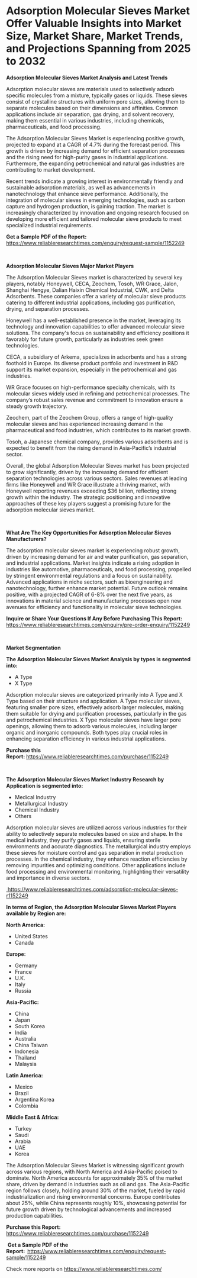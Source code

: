 <p><h1>Adsorption Molecular Sieves Market Offer Valuable Insights into Market Size, Market Share, Market Trends, and Projections Spanning from 2025 to 2032</h1></p><p><strong>Adsorption Molecular Sieves Market Analysis and Latest Trends</strong></p>
<p><p>Adsorption molecular sieves are materials used to selectively adsorb specific molecules from a mixture, typically gases or liquids. These sieves consist of crystalline structures with uniform pore sizes, allowing them to separate molecules based on their dimensions and affinities. Common applications include air separation, gas drying, and solvent recovery, making them essential in various industries, including chemicals, pharmaceuticals, and food processing.</p><p>The Adsorption Molecular Sieves Market is experiencing positive growth, projected to expand at a CAGR of 4.7% during the forecast period. This growth is driven by increasing demand for efficient separation processes and the rising need for high-purity gases in industrial applications. Furthermore, the expanding petrochemical and natural gas industries are contributing to market development.</p><p>Recent trends indicate a growing interest in environmentally friendly and sustainable adsorption materials, as well as advancements in nanotechnology that enhance sieve performance. Additionally, the integration of molecular sieves in emerging technologies, such as carbon capture and hydrogen production, is gaining traction. The market is increasingly characterized by innovation and ongoing research focused on developing more efficient and tailored molecular sieve products to meet specialized industrial requirements.</p></p>
<p><strong>Get a Sample PDF of the Report:&nbsp;</strong> <a href="https://www.reliableresearchtimes.com/enquiry/request-sample/1152249?utm_campaign=2007&utm_medium=2&utm_source=Github&utm_content=ia&utm_term=05022025&utm_id=adsorption-molecular-sieves">https://www.reliableresearchtimes.com/enquiry/request-sample/1152249</a></p>
<p>&nbsp;</p>
<p><strong>Adsorption Molecular Sieves Major Market Players</strong></p>
<p><p>The Adsorption Molecular Sieves market is characterized by several key players, notably Honeywell, CECA, Zeochem, Tosoh, WR Grace, Jalon, Shanghai Hengye, Dalian Haixin Chemical Industrial, CWK, and Delta Adsorbents. These companies offer a variety of molecular sieve products catering to different industrial applications, including gas purification, drying, and separation processes.</p><p>Honeywell has a well-established presence in the market, leveraging its technology and innovation capabilities to offer advanced molecular sieve solutions. The company's focus on sustainability and efficiency positions it favorably for future growth, particularly as industries seek green technologies. </p><p>CECA, a subsidiary of Arkema, specializes in adsorbents and has a strong foothold in Europe. Its diverse product portfolio and investment in R&D support its market expansion, especially in the petrochemical and gas industries. </p><p>WR Grace focuses on high-performance specialty chemicals, with its molecular sieves widely used in refining and petrochemical processes. The company’s robust sales revenue and commitment to innovation ensure a steady growth trajectory. </p><p>Zeochem, part of the Zeochem Group, offers a range of high-quality molecular sieves and has experienced increasing demand in the pharmaceutical and food industries, which contributes to its market growth.</p><p>Tosoh, a Japanese chemical company, provides various adsorbents and is expected to benefit from the rising demand in Asia-Pacific’s industrial sector.</p><p>Overall, the global Adsorption Molecular Sieves market has been projected to grow significantly, driven by the increasing demand for efficient separation technologies across various sectors. Sales revenues at leading firms like Honeywell and WR Grace illustrate a thriving market, with Honeywell reporting revenues exceeding $36 billion, reflecting strong growth within the industry. The strategic positioning and innovative approaches of these key players suggest a promising future for the adsorption molecular sieves market.</p></p>
<p>&nbsp;</p>
<p><strong>What Are The Key Opportunities For Adsorption Molecular Sieves Manufacturers?</strong></p>
<p><p>The adsorption molecular sieves market is experiencing robust growth, driven by increasing demand for air and water purification, gas separation, and industrial applications. Market insights indicate a rising adoption in industries like automotive, pharmaceuticals, and food processing, propelled by stringent environmental regulations and a focus on sustainability. Advanced applications in niche sectors, such as bioengineering and nanotechnology, further enhance market potential. Future outlook remains positive, with a projected CAGR of 6-8% over the next five years, as innovations in material science and manufacturing processes open new avenues for efficiency and functionality in molecular sieve technologies.</p></p>
<p><strong>Inquire or Share Your Questions If Any Before Purchasing This Report:</strong> <a href="https://www.reliableresearchtimes.com/enquiry/pre-order-enquiry/1152249?utm_campaign=2007&utm_medium=2&utm_source=Github&utm_content=ia&utm_term=05022025&utm_id=adsorption-molecular-sieves">https://www.reliableresearchtimes.com/enquiry/pre-order-enquiry/1152249</a></p>
<p>&nbsp;</p>
<p><strong>Market Segmentation</strong></p>
<p><strong>The Adsorption Molecular Sieves Market Analysis by types is segmented into:</strong></p>
<p><ul><li>A Type</li><li>X Type</li></ul></p>
<p><p>Adsorption molecular sieves are categorized primarily into A Type and X Type based on their structure and application. A Type molecular sieves, featuring smaller pore sizes, effectively adsorb larger molecules, making them suitable for drying and purification processes, particularly in the gas and petrochemical industries. X Type molecular sieves have larger pore openings, allowing them to adsorb various molecules, including larger organic and inorganic compounds. Both types play crucial roles in enhancing separation efficiency in various industrial applications.</p></p>
<p><strong>Purchase this Report:&nbsp;</strong><a href="https://www.reliableresearchtimes.com/purchase/1152249?utm_campaign=2007&utm_medium=2&utm_source=Github&utm_content=ia&utm_term=05022025&utm_id=adsorption-molecular-sieves">https://www.reliableresearchtimes.com/purchase/1152249</a></p>
<p>&nbsp;</p>
<p><strong>The Adsorption Molecular Sieves Market Industry Research by Application is segmented into:</strong></p>
<p><ul><li>Medical Industry</li><li>Metallurgical Industry</li><li>Chemical Industry</li><li>Others</li></ul></p>
<p><p>Adsorption molecular sieves are utilized across various industries for their ability to selectively separate molecules based on size and shape. In the medical industry, they purify gases and liquids, ensuring sterile environments and accurate diagnostics. The metallurgical industry employs these sieves for moisture control and gas separation in metal production processes. In the chemical industry, they enhance reaction efficiencies by removing impurities and optimizing conditions. Other applications include food processing and environmental monitoring, highlighting their versatility and importance in diverse sectors.</p></p>
<p><a href="https://www.reliableresearchtimes.com/adsorption-molecular-sieves-r1152249?utm_campaign=2007&utm_medium=2&utm_source=Github&utm_content=ia&utm_term=05022025&utm_id=adsorption-molecular-sieves">&nbsp;https://www.reliableresearchtimes.com/adsorption-molecular-sieves-r1152249</a></p>
<p><strong>In terms of Region, the Adsorption Molecular Sieves Market Players available by Region are:</strong></p>
<p>
    <p> <strong> North America: </strong>
        <ul>
            <li>United States</li>
            <li>Canada</li>
        </ul>
        </p> 
    <p> <strong> Europe: </strong>
        <ul>
            <li>Germany</li>
            <li>France</li>
            <li>U.K.</li>
            <li>Italy</li>
            <li>Russia</li>
        </ul>
        </p> 
    <p> <strong> Asia-Pacific: </strong>
        <ul>
            <li>China</li>
            <li>Japan</li>
            <li>South Korea</li>
            <li>India</li>
            <li>Australia</li>
            <li>China Taiwan</li>
            <li>Indonesia</li>
            <li>Thailand</li>
            <li>Malaysia</li>
        </ul>
        </p> 
    <p> <strong> Latin America: </strong>
        <ul>
            <li>Mexico</li>
            <li>Brazil</li>
            <li>Argentina Korea</li>
            <li>Colombia</li>
        </ul>
        </p> 
    <p> <strong> Middle East & Africa: </strong>
        <ul>
            <li>Turkey</li>
            <li>Saudi</li>
            <li>Arabia</li>
            <li>UAE</li>
            <li>Korea</li>
        </ul>
    </p>
    </p>
<p><p>The Adsorption Molecular Sieves Market is witnessing significant growth across various regions, with North America and Asia-Pacific poised to dominate. North America accounts for approximately 35% of the market share, driven by demand in industries such as oil and gas. The Asia-Pacific region follows closely, holding around 30% of the market, fueled by rapid industrialization and rising environmental concerns. Europe contributes about 25%, while China represents roughly 10%, showcasing potential for future growth driven by technological advancements and increased production capabilities.</p></p>
<p><strong>Purchase this Report: </strong><a href="https://www.reliableresearchtimes.com/purchase/1152249?utm_campaign=2007&utm_medium=2&utm_source=Github&utm_content=ia&utm_term=05022025&utm_id=adsorption-molecular-sieves">https://www.reliableresearchtimes.com/purchase/1152249</a></p>
<p>&nbsp;<strong>Get a Sample PDF of the Report:&nbsp;&nbsp;</strong><a href="https://www.reliableresearchtimes.com/enquiry/request-sample/1152249?utm_campaign=2007&utm_medium=2&utm_source=Github&utm_content=ia&utm_term=05022025&utm_id=adsorption-molecular-sieves">https://www.reliableresearchtimes.com/enquiry/request-sample/1152249</a></p>
<p><strong></strong></p>
<p>Check more reports on <a href="https://www.reliableresearchtimes.com/?utm_campaign=2007&utm_medium=2&utm_source=Github&utm_content=ia&utm_term=05022025&utm_id=adsorption-molecular-sieves">https://www.reliableresearchtimes.com/</a></p>